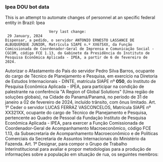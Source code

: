  ### Ipea DOU bot data
 This is an attempt to automate changes of personnel at an specific federal entity in Brazil: Ipea
 
                        Very last change: 
 	 29 January, 2024
	Dispensar, a pedido, o servidor ANTONIO ERNESTO LASSANCE DE ALBUQUERQUE JUNIOR, Matrícula SIAPE n.º XX675XX, da Função Comissionada de Coordenador-Geral de Imprensa e Comunicação Social - CGCOM, código FCE 1.13, do Gabinete da Presidência do Instituto de Pesquisa Econômica Aplicada - IPEA, a partir de 6 de fevereiro de 2024.
Autorizar o Afastamento do País do servidor Pedro Silva Barros, ocupante do cargo de Técnico de Planejamento e Pesquisa, em exercício na Diretoria de Estudos Internacionais - DINTE, matrícula SIAPE nº **050**, do Instituto de Pesquisa Econômica Aplicada - IPEA, para participar na condição de palestrante na conferência "A Region of Global Solutions" (Uma região de soluções globais), na Cidade do Panamá/Panamá, no período de 31 de janeiro a 02 de fevereiro de 2024, incluído trânsito, com ônus limitado.
Art. 1º Ceder o servidor LUCAS FERRAZ VASCONCELOS, Matrícula SIAPE nº XX321XX, ocupante do cargo de Técnico de Planejamento e Pesquisa, pertencente ao Quadro de Pessoal da Fundação Instituto de Pesquisa Econômica Aplicada - IPEA, para exercer a Função Comissionada de Coordenador-Geral de Acompanhamento Macroeconômico, código FCE 1.13, da Subsecretaria de Acompanhamento Macroeconômico e de Políticas Comerciais da Secretaria de Assuntos Internacionais do Ministério da Fazenda.
Art. 1º Designar, para compor o Grupo de Trabalho Interinstitucional para avaliar e propor metodologias para a produção de informações sobre a população em situação de rua, os seguintes membros:
